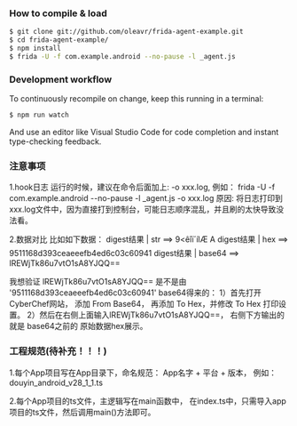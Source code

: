### How to compile & load

```sh
$ git clone git://github.com/oleavr/frida-agent-example.git
$ cd frida-agent-example/
$ npm install
$ frida -U -f com.example.android --no-pause -l _agent.js
```

### Development workflow

To continuously recompile on change, keep this running in a terminal:

```sh
$ npm run watch
```

And use an editor like Visual Studio Code for code completion and instant
type-checking feedback.



### 注意事项

1.hook日志
运行的时候，建议在命令后面加上: -o xxx.log, 例如：
frida -U -f com.example.android --no-pause -l _agent.js -o xxx.log
原因:
将日志打印到 xxx.log文件中，因为直接打到控制台，可能日志顺序混乱，并且刷的太快导致没法看。

2.数据对比
比如如下数据：
digest结果 | str ==> 9<êîï´ílÆ	A
digest结果 | hex ==> 9511168d393ceaeeefb4ed6c03c60941
digest结果 | base64 ==> lREWjTk86u7vtO1sA8YJQQ==

我想验证 lREWjTk86u7vtO1sA8YJQQ== 是不是由 '9511168d393ceaeeefb4ed6c03c60941' base64得来的：
1）首先打开 CyberChef网站， 添加 From Base64， 再添加 To Hex，并修改 To Hex 打印设置。
2）然后在右侧上面输入lREWjTk86u7vtO1sA8YJQQ==， 右侧下方输出的就是 base64之前的 原始数据hex展示。

### 工程规范(待补充！！！)

1.每个App项目写在App目录下，命名规范： App名字 + 平台 + 版本， 例如：douyin_android_v28_1_1.ts

2.每个App项目的ts文件，主逻辑写在main函数中， 在index.ts中，只需导入app项目的ts文件，然后调用main()方法即可。
